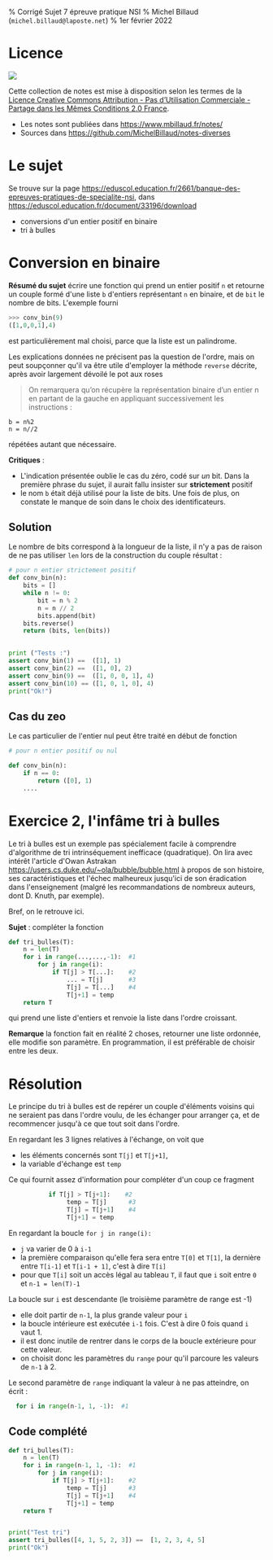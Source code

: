 % Corrigé Sujet 7 épreuve pratique NSI 
% Michel Billaud (`michel.billaud@laposte.net`)
% 1er février 2022


# Licence

![](https://i.creativecommons.org/l/by-nc-sa/2.0/fr/88x31.png)

Cette collection de notes est mise à disposition selon les termes de la
[Licence Creative Commons Attribution -
Pas d’Utilisation Commerciale - Partage dans les Mêmes Conditions 2.0 France](http://creativecommons.org/licenses/by-nc-sa/2.0/fr/).

- Les notes sont publiées dans  <https://www.mbillaud.fr/notes/>
- Sources dans <https://github.com/MichelBillaud/notes-diverses>

# Le sujet 

Se trouve sur la page 
<https://eduscol.education.fr/2661/banque-des-epreuves-pratiques-de-specialite-nsi>, 
dans <https://eduscol.education.fr/document/33196/download>


- conversions d'un entier positif en binaire
- tri à bulles

# Conversion en binaire

**Résumé du sujet** écrire une fonction qui prend un entier positif
`n` et retourne un couple formé d'une liste `b` d'entiers représentant `n`
en binaire, et de `bit` le nombre de bits. L'exemple fourni

~~~python
>>> conv_bin(9)
([1,0,0,1],4)
~~~

est particulièrement mal choisi, parce que la liste est un palindrome.

Les explications données ne précisent pas la question de l'ordre, mais
on peut soupçonner qu'il va être utile d'employer la méthode `reverse` 
décrite, après avoir largement dévoilé le pot aux roses

> On remarquera qu’on récupère la représentation binaire d’un entier n
> en partant de la gauche en appliquant successivement les
> instructions : 

~~~
b = n%2 
n = n//2 
~~~

répétées autant que nécessaire.


**Critiques** : 

- L'indication présentée oublie le cas du zéro, codé sur *un* bit.
Dans la première phrase du sujet, il aurait fallu insister sur
**strictement** positif
- le nom `b` était déjà utilisé pour la liste de
bits. Une fois de plus, on constate le manque de soin dans le choix
des identificateurs.


## Solution

Le nombre de bits correspond à la longueur de la liste, il n'y a pas
de raison de ne pas utiliser `len` lors de la construction du couple
résultat :

~~~python
# pour n entier strictement positif
def conv_bin(n):
    bits = []
    while n != 0:
        bit = n % 2
        n = n // 2
        bits.append(bit)
    bits.reverse()
    return (bits, len(bits))
        

print ("Tests :")
assert conv_bin(1) ==  ([1], 1)
assert conv_bin(2) ==  ([1, 0], 2)
assert conv_bin(9) ==  ([1, 0, 0, 1], 4)
assert conv_bin(10) == ([1, 0, 1, 0], 4)
print("Ok!")
~~~


## Cas du zeo

Le cas particulier de l'entier nul peut être traité en début de fonction

~~~python
# pour n entier positif ou nul

def conv_bin(n):
	if n == 0:
	    return ([0], 1)
	....
~~~


# Exercice 2, l'infâme tri à bulles

Le tri à bulles est un exemple pas spécialement facile à comprendre
d'algorithme de tri intrinséquement inefficace (quadratique).  On
lira avec intérêt l'article d'Owan Astrakan
<https://users.cs.duke.edu/~ola/bubble/bubble.html> à propos de son
histoire, ses caractéristiques et l'échec malheureux jusqu'ici de son
éradication dans l'enseignement (malgré les recommandations de
nombreux auteurs, dont D. Knuth, par exemple).

Bref, on le retrouve ici.


**Sujet** : compléter la fonction

~~~python 
def tri_bulles(T):
    n = len(T)
    for i in range(...,...,-1):  #1
        for j in range(i):
            if T[j] > T[...]:    #2
                ... = T[j]       #3
                T[j] = T[...]    #4
                T[j+1] = temp
    return T
~~~

qui prend une liste d'entiers et renvoie la liste dans l'ordre croissant.

**Remarque** la fonction fait en réalité 2 choses, retourner une liste ordonnée,
elle modifie son paramètre. En programmation, il est préférable de choisir entre
les deux.

# Résolution

Le principe du tri à bulles est de repérer un couple d'éléments
voisins qui ne seraient pas dans l'ordre voulu, de les échanger pour
arranger ça, et de recommencer jusqu'à ce que tout soit dans l'ordre.

En regardant les 3 lignes relatives à l'échange, on voit que 

- les éléments concernés sont `T[j]` et `T[j+1]`,
- la variable d'échange est `temp`

Ce qui fournit assez d'information pour compléter d'un coup ce fragment

~~~python
           if T[j] > T[j+1]:    #2
                temp = T[j]      #3
                T[j] = T[j+1]    #4
                T[j+1] = temp
~~~


En regardant la boucle `for j in range(i):`

- `j` va varier de 0 à `i-1`
-  la première comparaison qu'elle fera sera entre `T[0]` et `T[1]`, la dernière
entre `T[i-1]` et `T[i-1 + 1]`, c'est à dire `T[i]`
- pour que `T[i]` soit un accès légal au tableau `T`, il faut que `i`
  soit entre `0` et `n-1 = len(T)-1`


La boucle sur `i` est descendante (le troisième paramètre de range est -1)
- elle doit partir de `n-1`, la plus grande valeur pour `i`
- la boucle intérieure est exécutée `i-1` fois. C'est à dire 0 fois
  quand `i` vaut 1.
- il est donc inutile de rentrer dans le corps de la boucle extérieure
  pour cette valeur.
- on choisit donc les paramètres du `range` pour qu'il parcoure les
  valeurs de `n-1` à 2.

Le second paramètre de `range` indiquant la valeur à ne pas atteindre, on écrit :

~~~python
  for i in range(n-1, 1, -1):  #1
~~~

## Code complété

~~~python
def tri_bulles(T):
    n = len(T)
    for i in range(n-1, 1, -1):  #1
        for j in range(i):
            if T[j] > T[j+1]:    #2
                temp = T[j]      #3
                T[j] = T[j+1]    #4
                T[j+1] = temp
    return T


print("Test tri")
assert tri_bulles([4, 1, 5, 2, 3]) ==  [1, 2, 3, 4, 5]
print("Ok")
~~~
